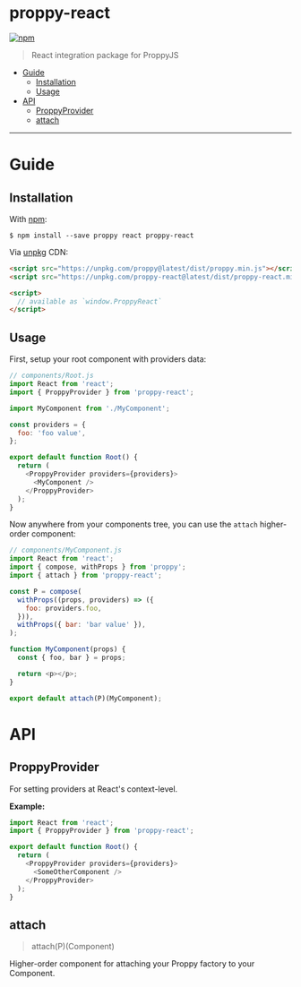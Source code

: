 # proppy-react

[![npm](https://img.shields.io/npm/v/proppy-react.svg)](https://www.npmjs.com/package/proppy-react)

> React integration package for ProppyJS

<!-- MarkdownTOC autolink=true bracket=round -->

- [Guide](#guide)
  - [Installation](#installation)
  - [Usage](#usage)
- [API](#api)
  - [ProppyProvider](#proppyprovider)
  - [attach](#attach)

<!-- /MarkdownTOC -->

---

# Guide

## Installation

With [npm](https://www.npmjs.com/):

```
$ npm install --save proppy react proppy-react
```

Via [unpkg](https://unpkg.com) CDN:

```html
<script src="https://unpkg.com/proppy@latest/dist/proppy.min.js"></script>
<script src="https://unpkg.com/proppy-react@latest/dist/proppy-react.min.js"></script>

<script>
  // available as `window.ProppyReact`
</script>
```

## Usage

First, setup your root component with providers data:

```js
// components/Root.js
import React from 'react';
import { ProppyProvider } from 'proppy-react';

import MyComponent from './MyComponent';

const providers = {
  foo: 'foo value',
};

export default function Root() {
  return (
    <ProppyProvider providers={providers}>
      <MyComponent />
    </ProppyProvider>
  );
}
```

Now anywhere from your components tree, you can use the `attach` higher-order component:

```js
// components/MyComponent.js
import React from 'react';
import { compose, withProps } from 'proppy';
import { attach } from 'proppy-react';

const P = compose(
  withProps((props, providers) => ({
    foo: providers.foo,
  })),
  withProps({ bar: 'bar value' }),
);

function MyComponent(props) {
  const { foo, bar } = props;

  return <p></p>;
}

export default attach(P)(MyComponent);
```

# API

## ProppyProvider

For setting providers at React's context-level.

**Example:**

```js
import React from 'react';
import { ProppyProvider } from 'proppy-react';

export default function Root() {
  return (
    <ProppyProvider providers={providers}>
      <SomeOtherComponent />
    </ProppyProvider>
  );
}
```

## attach

> attach(P)(Component)

Higher-order component for attaching your Proppy factory to your Component.
